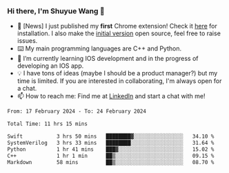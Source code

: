 ### Hi there, I'm Shuyue Wang 👋

- 🎉 [News] I just published my **first** Chrome extension! Check it [here](https://chrome.google.com/webstore/detail/aiofdhjednbbfajbcpmgbblpljncfnkh) for installation. I also make the [initial version](https://github.com/wangsy503/PennCalendar) open source, feel free to raise issues.
- ⌨️ My main programming languages are C++ and Python.
- 🌱 I’m currently learning IOS development and in the progress of developing an IOS app.
- 💡 I have tons of ideas (maybe I should be a product manager?) but my time is limited. If you are interested in collaborating, I'm always open for a chat.
- 📫 How to reach me: Find me at [LinkedIn](https://www.linkedin.com/in/shuyuew/) and start a chat with me!

<!--
**wangsy503/wangsy503** is a ✨ _special_ ✨ repository because its `README.md` (this file) appears on your GitHub profile.

Here are some ideas to get you started:

- 🔭 I’m currently working on ...
- 🌱 I’m currently learning ...
- 👯 I’m looking to collaborate on ...
- 🤔 I’m looking for help with ...
- 💬 Ask me about ...
- 📫 How to reach me: ...
- 😄 Pronouns: ...
- ⚡ Fun fact: ...
-->
<!--START_SECTION:waka-->

```txt
From: 17 February 2024 - To: 24 February 2024

Total Time: 11 hrs 15 mins

Swift           3 hrs 50 mins   ████████▓░░░░░░░░░░░░░░░░   34.10 %
SystemVerilog   3 hrs 33 mins   ████████░░░░░░░░░░░░░░░░░   31.64 %
Python          1 hr 41 mins    ███▓░░░░░░░░░░░░░░░░░░░░░   15.02 %
C++             1 hr 1 min      ██▒░░░░░░░░░░░░░░░░░░░░░░   09.15 %
Markdown        58 mins         ██▒░░░░░░░░░░░░░░░░░░░░░░   08.70 %
```

<!--END_SECTION:waka-->
